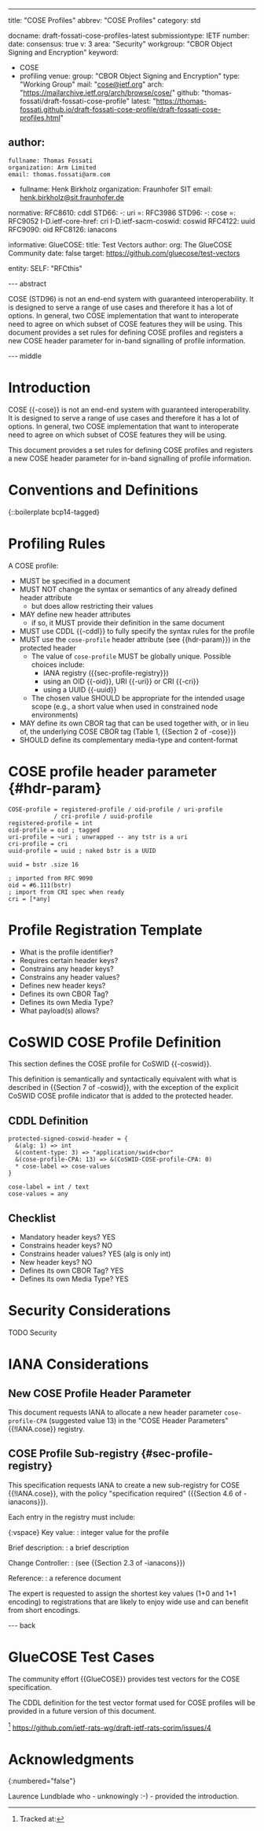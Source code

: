 ---

title: "COSE Profiles"
abbrev: "COSE Profiles"
category: std

docname: draft-fossati-cose-profiles-latest
submissiontype: IETF
number:
date:
consensus: true
v: 3
area: "Security"
workgroup: "CBOR Object Signing and Encryption"
keyword:
 - COSE
 - profiling
venue:
  group: "CBOR Object Signing and Encryption"
  type: "Working Group"
  mail: "cose@ietf.org"
  arch: "https://mailarchive.ietf.org/arch/browse/cose/"
  github: "thomas-fossati/draft-fossati-cose-profile"
  latest: "https://thomas-fossati.github.io/draft-fossati-cose-profile/draft-fossati-cose-profiles.html"

author:
 -
    fullname: Thomas Fossati
    organization: Arm Limited
    email: thomas.fossati@arm.com
 -
    fullname: Henk Birkholz
    organization: Fraunhofer SIT
    email: henk.birkholz@sit.fraunhofer.de

normative:
  RFC8610: cddl
  STD66:
    -: uri
    =: RFC3986
  STD96:
    -: cose
    =: RFC9052
  I-D.ietf-core-href: cri
  I-D.ietf-sacm-coswid: coswid
  RFC4122: uuid
  RFC9090: oid
  RFC8126: ianacons

informative:
  GlueCOSE:
    title: Test Vectors
    author:
      org: The GlueCOSE Community
    date: false
    target: https://github.com/gluecose/test-vectors

entity:
  SELF: "RFCthis"

--- abstract

COSE (STD96) is not an end-end system with guaranteed interoperability.
It is designed to serve a range of use cases and therefore it has a lot of options.
In general, two COSE implementation that want to interoperate need to agree on which subset of COSE features they will be using.
This document provides a set rules for defining COSE profiles and registers a new COSE header parameter for in-band signalling of profile information.

--- middle

# Introduction

COSE {{-cose}} is not an end-end system with guaranteed interoperability.
It is designed to serve a range of use cases and therefore it has a lot of options.
In general, two COSE implementation that want to interoperate need to agree on which subset of COSE features they will be using.

This document provides a set rules for defining COSE profiles and registers a new COSE header parameter for in-band signalling of profile information.

# Conventions and Definitions

{::boilerplate bcp14-tagged}

# Profiling Rules

A COSE profile:

* MUST be specified in a document
* MUST NOT change the syntax or semantics of any already defined
  header attribute
  * but does allow restricting their values
* MAY define new header attributes
  * if so, it MUST provide their definition in the same document
* MUST use CDDL {{-cddl}} to fully specify the syntax rules for the profile
* MUST use the `cose-profile` header attribute (see {{hdr-param}}) in the protected header
  * The value of `cose-profile` MUST be globally unique.  Possible choices include:
    * IANA registry ({{sec-profile-registry}})
    * using an OID {{-oid}}, URI {{-uri}} or CRI {{-cri}}
    * using a UUID {{-uuid}}
  * The chosen value SHOULD be appropriate for the intended usage scope (e.g., a short value when used in constrained node environments)
* MAY define its own CBOR tag that can be used together with, or in lieu of, the underlying COSE CBOR tag (Table 1, {{Section 2 of -cose}})
* SHOULD define its complementary media-type and content-format

[^tag]: (see https://github.com/thomas-fossati/draft-fossati-cose-profile/issues/3)

# COSE profile header parameter {#hdr-param}

~~~ cddl
COSE-profile = registered-profile / oid-profile / uri-profile
             / cri-profile / uuid-profile
registered-profile = int
oid-profile = oid ; tagged
uri-profile = ~uri ; unwrapped -- any tstr is a uri
cri-profile = cri
uuid-profile = uuid ; naked bstr is a UUID

uuid = bstr .size 16

; imported from RFC 9090
oid = #6.111(bstr)
; import from CRI spec when ready
cri = [*any]
~~~

# Profile Registration Template

* What is the profile identifier?
* Requires certain header keys?
* Constrains any header keys?
* Constrains any header values?
* Defines new header keys?
* Defines its own CBOR Tag?
* Defines its own Media Type?
* What payload(s) allows?

# CoSWID COSE Profile Definition

This section defines the COSE profile for CoSWID {{-coswid}}.

This definition is semantically and syntactically equivalent with what is
described in {{Section 7 of -coswid}}, with the exception of the explicit
CoSWID COSE profile indicator that is added to the protected header.



## CDDL Definition

~~~ cddl
protected-signed-coswid-header = {
  &(alg: 1) => int
  &(content-type: 3) => "application/swid+cbor"
  &(cose-profile-CPA: 13) => &(CoSWID-COSE-profile-CPA: 0)
  * cose-label => cose-values
}

cose-label = int / text
cose-values = any
~~~

## Checklist

* Mandatory header keys? YES
* Constrains header keys? NO
* Constrains header values? YES (alg is only int)
* New header keys? NO
* Defines its own CBOR Tag? YES
* Defines its own Media Type? YES

# Security Considerations

TODO Security

# IANA Considerations

## New COSE Profile Header Parameter

This document requests IANA to allocate a new header parameter
`cose-profile-CPA` (suggested value 13) in the "COSE Header Parameters"
{{!IANA.cose}} registry.

## COSE Profile Sub-registry {#sec-profile-registry}

This specification requests IANA to create a new sub-registry for COSE
{{!IANA.cose}}, with the policy "specification required" ({{Section 4.6 of
-ianacons}}).

Each entry in the registry must include:

{:vspace}
Key value:
: integer value for the profile

Brief description:
: a brief description

Change Controller:
: (see {{Section 2.3 of -ianacons}})

Reference:
: a reference document

The expert is requested to assign the shortest key values (1+0 and
1+1 encoding) to registrations that are likely to enjoy wide use and
can benefit from short encodings.

--- back

# GlueCOSE Test Cases

The community effort {{GlueCOSE}} provides test vectors for the COSE specification.

The CDDL definition for the test vector format used for COSE profiles will be provided in a future version of this document.

[^issue] https://github.com/ietf-rats-wg/draft-ietf-rats-corim/issues/4

# Acknowledgments
{:numbered="false"}

Laurence Lundblade who - unknowingly :-) - provided the introduction.

[^issue]: Tracked at:
